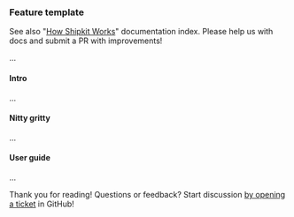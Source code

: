 ### Feature template

See also "[How Shipkit Works](/docs/how-shipkit-works.md)" documentation index.
Please help us with docs and submit a PR with improvements!

...

#### Intro

...

#### Nitty gritty

...

#### User guide

...

Thank you for reading!
Questions or feedback?
Start discussion [by opening a ticket](https://github.com/mockito/shipkit/issues/new) in GitHub!
